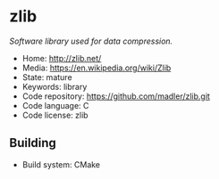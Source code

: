 # zlib

_Software library used for data compression._

- Home: http://zlib.net/
- Media: https://en.wikipedia.org/wiki/Zlib
- State: mature
- Keywords: library
- Code repository: https://github.com/madler/zlib.git
- Code language: C
- Code license: zlib

## Building

- Build system: CMake
